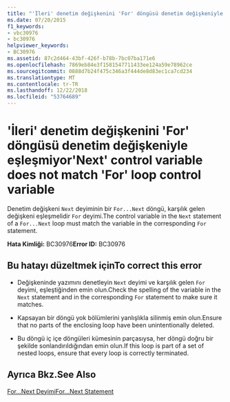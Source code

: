 ```yaml
---
title: "'İleri' denetim değişkenini 'For' döngüsü denetim değişkeniyle eşleşmiyor"
ms.date: 07/20/2015
f1_keywords:
- vbc30976
- bc30976
helpviewer_keywords:
- BC30976
ms.assetid: 87c2d464-43bf-426f-b78b-7bc07ba171e6
ms.openlocfilehash: 7869eb84e3f1581547711433ee124a59e78962ce
ms.sourcegitcommit: 0888d7b24f475c346a3f444de8d83ec1ca7cd234
ms.translationtype: MT
ms.contentlocale: tr-TR
ms.lasthandoff: 12/22/2018
ms.locfileid: "53764689"
---
```

# <a name="next-control-variable-does-not-match-for-loop-control-variable"></a><span data-ttu-id="908c1-102">'İleri' denetim değişkenini 'For' döngüsü denetim değişkeniyle eşleşmiyor</span><span class="sxs-lookup"><span data-stu-id="908c1-102">'Next' control variable does not match 'For' loop control variable</span></span>
<span data-ttu-id="908c1-103">Denetim değişkeni `Next` deyiminin bir `For...Next` döngü, karşılık gelen değişkeni eşleşmelidir `For` deyimi.</span><span class="sxs-lookup"><span data-stu-id="908c1-103">The control variable in the `Next` statement of a `For...Next` loop must match the variable in the corresponding `For` statement.</span></span>  
  
 <span data-ttu-id="908c1-104">**Hata Kimliği:** BC30976</span><span class="sxs-lookup"><span data-stu-id="908c1-104">**Error ID:** BC30976</span></span>  
  
## <a name="to-correct-this-error"></a><span data-ttu-id="908c1-105">Bu hatayı düzeltmek için</span><span class="sxs-lookup"><span data-stu-id="908c1-105">To correct this error</span></span>  
  
-   <span data-ttu-id="908c1-106">Değişkeninde yazımını denetleyin `Next` deyimi ve karşılık gelen `For` deyimi, eşleştiğinden emin olun.</span><span class="sxs-lookup"><span data-stu-id="908c1-106">Check the spelling of the variable in the `Next` statement and in the corresponding `For` statement to make sure it matches.</span></span>  
  
-   <span data-ttu-id="908c1-107">Kapsayan bir döngü yok bölümlerini yanlışlıkla silinmiş emin olun.</span><span class="sxs-lookup"><span data-stu-id="908c1-107">Ensure that no parts of the enclosing loop have been unintentionally deleted.</span></span>  
  
-   <span data-ttu-id="908c1-108">Bu döngü iç içe döngüleri kümesinin parçasıysa, her döngü doğru bir şekilde sonlandırıldığından emin olun.</span><span class="sxs-lookup"><span data-stu-id="908c1-108">If this loop is part of a set of nested loops, ensure that every loop is correctly terminated.</span></span>  
  
## <a name="see-also"></a><span data-ttu-id="908c1-109">Ayrıca Bkz.</span><span class="sxs-lookup"><span data-stu-id="908c1-109">See Also</span></span>  
 [<span data-ttu-id="908c1-110">For...Next Deyimi</span><span class="sxs-lookup"><span data-stu-id="908c1-110">For...Next Statement</span></span>](../../visual-basic/language-reference/statements/for-next-statement.md)
